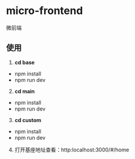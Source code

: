 # micro-frontend
微前端

## 使用

1. **cd base**
- npm install
- npm run dev

2. **cd main**
- npm install
- npm run dev

3. **cd custom**
- npm install
- npm run dev

4. 打开基座地址查看：http:localhost:3000/#/home